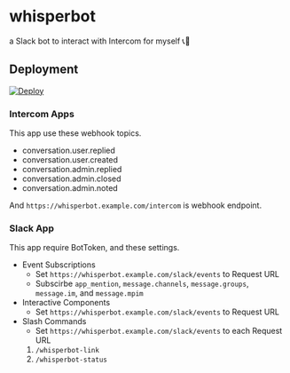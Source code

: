 # whisperbot
a Slack bot to interact with Intercom for myself 📞:robot:

## Deployment
[![Deploy](https://www.herokucdn.com/deploy/button.svg)](https://heroku.com/deploy)

### Intercom Apps

This app use these webhook topics.

- conversation.user.replied
- conversation.user.created
- conversation.admin.replied
- conversation.admin.closed
- conversation.admin.noted

And `https://whisperbot.example.com/intercom` is webhook endpoint.

### Slack App

This app require BotToken, and these settings.

- Event Subscriptions
  - Set `https://whisperbot.example.com/slack/events` to Request URL
  - Subscirbe `app_mention`, `message.channels`, `message.groups`, `message.im`, and `message.mpim`
- Interactive Components
  - Set `https://whisperbot.example.com/slack/events` to Request URL
- Slash Commands
  - Set `https://whisperbot.example.com/slack/events` to each Request URL
  1. `/whisperbot-link`
  2. `/whisperbot-status`

